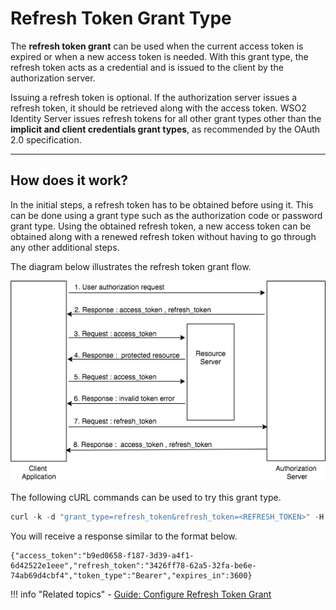 # Refresh Token Grant Type

The **refresh token grant** can be used when the current access token is expired or when a new access token is needed.
With this grant type, the refresh token acts as a credential and is issued to the client by the authorization server.

Issuing a refresh token is optional. If the authorization server issues a refresh token, it should be retrieved along 
with the access token. WSO2 Identity Server issues refresh tokens for all other grant types other than the **implicit and 
client credentials grant types**, as recommended by the OAuth 2.0 specification.

---

## How does it work?

In the initial steps, a refresh token has to be obtained before using it. This can be done using a grant type such as the
authorization code or password grant type. Using the obtained refresh token, a new access token can be obtained along 
with a renewed refresh token without having to go through any other additional steps.

The diagram below illustrates the refresh token grant flow.

![Refresh token grant flow](../../../assets/img/concepts/refresh-token-grant-flow.png)

The following cURL commands can be used to try this grant type.

``` java
curl -k -d "grant_type=refresh_token&refresh_token=<REFRESH_TOKEN>" -H "Authorization: Basic <Base64Encoded(CLIENT_ID:CLIENT_SECRET)>" -H "Content-Type: application/x-www-form-urlencoded" <TOKEN_ENDPOINT>
```

You will receive a response similar to the format below.

``` 
{"access_token":"b9ed0658-f187-3d39-a4f1-6d42522e1eee","refresh_token":"3426ff78-62a5-32fa-be6e-74ab69d4cbf4","token_type":"Bearer","expires_in":3600}
```

!!! info "Related topics"
        - [Guide: Configure Refresh Token Grant](../../../../guides/access-delegation/configure-refresh-token)
